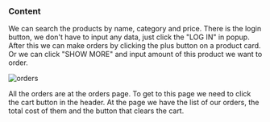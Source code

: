 ### Content

We can search the products by name, category and price. There is the login
button, we don't have to input any data, just click the "LOG IN" in popup. After
this we can make orders by clicking the plus button on a product card. Or we can
click "SHOW MORE" and input amount of this product we want to order.

![orders](@/orders.jpg)

All the orders are at the orders page. To get to this page we need to click the
cart button in the header. At the page we have the list of our orders, the total
cost of them and the button that clears the cart.
